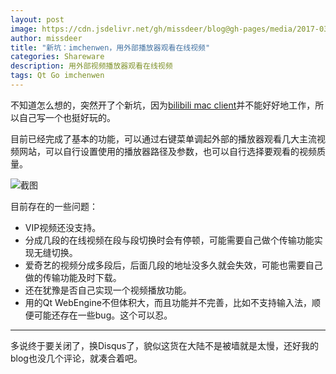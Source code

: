 ```yaml
---
layout: post
image: https://cdn.jsdelivr.net/gh/missdeer/blog@gh-pages/media/2017-03-23/imchenwen.png
author: missdeer
title: "新坑：imchenwen，用外部播放器观看在线视频"
categories: Shareware
description: 用外部视频播放器观看在线视频
tags: Qt Go imchenwen
---
```


不知道怎么想的，突然开了个新坑，因为[bilibili mac client](https://github.com/typcn/bilibili-mac-client)并不能好好地工作，所以自己写一个也挺好玩的。

目前已经完成了基本的功能，可以通过右键菜单调起外部的播放器观看几大主流视频网站，可以自行设置使用的播放器路径及参数，也可以自行选择要观看的视频质量。

![截图](https://cdn.jsdelivr.net/gh/missdeer/blog@gh-pages/media/2017-03-23/imchenwen.png)

目前存在的一些问题：

- VIP视频还没支持。
- 分成几段的在线视频在段与段切换时会有停顿，可能需要自己做个传输功能实现无缝切换。
- 爱奇艺的视频分成多段后，后面几段的地址没多久就会失效，可能也需要自己做的传输功能及时下载。
- 还在犹豫是否自己实现一个视频播放功能。
- 用的Qt WebEngine不但体积大，而且功能并不完善，比如不支持输入法，顺便可能还存在一些bug。这个可以忍。

----

多说终于要关闭了，换Disqus了，貌似这货在大陆不是被墙就是太慢，还好我的blog也没几个评论，就凑合着吧。